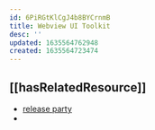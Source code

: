 ```yaml
---
id: 6PiRGtKlCgJ4b8BYCrnmB
title: Webview UI Toolkit
desc: ''
updated: 1635564762948
created: 1635564723474
---
```


## [[hasRelatedResource]]

- [release party](https://www.youtube.com/watch?v=G4jjCN8uQAg&t=858s)
- 